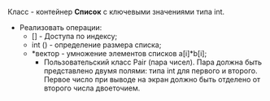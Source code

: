 Класс - контейнер **Список** с ключевыми значениями типа int.
- Реализовать операции:
    - [] - Доступа по индексу;
    - int () - определение размера списка;
    - *вектор - умножение элементов списков a[i]*b[i];
       - Пользовательский класс Pair (пара чисел). Пара должна быть представлено двумя полями: типа int для первого и второго. Первое число при выводе на экран должно быть отделено от второго числа двоеточием.
